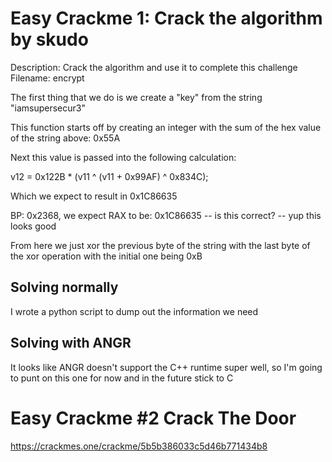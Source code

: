 # Easy Crackme 1: Crack the algorithm by skudo

 Description: Crack the algorithm and use it to complete this challenge
Filename: encrypt

The first thing that we do is we create a "key" from the string "iamsupersecur3"

This function starts off by creating an integer with the sum of the hex value of the string above: 0x55A

Next this value is passed into the following calculation: 

v12 = 0x122B * (v11 ^ (v11 + 0x99AF) ^ 0x834C);

Which we expect to result in 0x1C86635

BP: 0x2368, we expect RAX to be: 0x1C86635 -- is this correct? -- yup this looks good


From here we just xor the previous byte of the string with the last byte of the xor operation with the initial one being 0xB

## Solving normally

I wrote a python script to dump out the information we need

## Solving with ANGR

It looks like ANGR doesn't support the C++ runtime super well, so I'm going to punt on this one for now and in the future stick to C


# Easy Crackme #2 Crack The Door
https://crackmes.one/crackme/5b5b386033c5d46b771434b8


